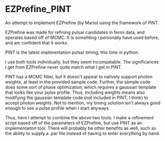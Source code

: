 # EZPrefine_PINT
An attempt to implement EZPrefine (by Mario) using the framework of PINT.

EZPrefine was made for refining pulsar candidates in fermi data, and operates
based off of MCMC. It is somehting I personally have used before, and am 
confident that it works. 

PINT is the latest implimentation pulsar timing, this time in python. 

I use both tools individually, but they seem incompatable. The significances I
get from EZPrefine never quite match what I get in PINT. 

PINT has a MCMC fitter, but it doesn't appear to natively support photon
weights, at least in the provided sample code. Further, the sample code
does some sort of phase optimization, which requires a gaussian template that
looks like your pulse profile. Thus, including weights means also modifying the 
gaussian template code (not included in PINT, I think) to accept photon weights.
Not to mention, my timing solution isn't always good enough to see a pulse
profile when I start anyways.

Thus, here I attempt to combine the above two tools. I make a refinement script
based off of the parameters of EZPrefine, but use PINT as an implementaiton
tool. There will probably be other benefits as well, such as the ability to
supply a .par file instead of having to enter everything by hand.
